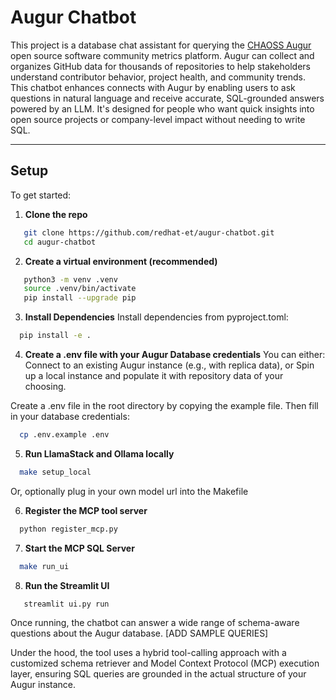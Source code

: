 # Augur Chatbot

This project is a database chat assistant for querying the [CHAOSS Augur](https://chaoss.github.io/augur/) open source software community metrics platform. Augur can collect and organizes GitHub data for thousands of repositories to help stakeholders understand contributor behavior, project health, and community trends.
This chatbot enhances connects with Augur by enabling users to ask questions in natural language and receive accurate, SQL-grounded answers powered by an LLM. It's designed for people who want quick insights into open source projects or company-level impact without needing to write SQL.

---

## Setup
To get started:
1. **Clone the repo**
```bash
   git clone https://github.com/redhat-et/augur-chatbot.git
   cd augur-chatbot
```
2. **Create a virtual environment (recommended)**
```bash
   python3 -m venv .venv
   source .venv/bin/activate
   pip install --upgrade pip
```
3. **Install Dependencies**
Install dependencies from pyproject.toml:
```bash
  pip install -e .
```
4. **Create a .env file with your Augur Database credentials**
You can either:
Connect to an existing Augur instance (e.g., with replica data), or
Spin up a local instance and populate it with repository data of your choosing.

Create a .env file in the root directory by copying the example file. Then fill in your database credentials:
```bash
  cp .env.example .env
```

5. **Run LlamaStack and Ollama locally**
```bash
  make setup_local
```
Or, optionally plug in your own model url into the Makefile

6. **Register the MCP tool server**
```bash
  python register_mcp.py
```

7. **Start the MCP SQL Server**
```bash
  make run_ui
```

8. **Run the Streamlit UI**
```bash
   streamlit ui.py run
```
Once running, the chatbot can answer a wide range of schema-aware questions about the Augur database. [ADD SAMPLE QUERIES]

Under the hood, the tool uses a hybrid tool-calling approach with a customized schema retriever and Model Context Protocol (MCP) execution layer, ensuring SQL queries are grounded in the actual structure of your Augur instance.
   
